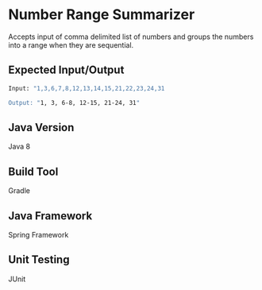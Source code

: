 # Number Range Summarizer

Accepts input of comma delimited list of numbers and groups the numbers into a range when they are sequential.

## Expected Input/Output 

```bash
Input: "1,3,6,7,8,12,13,14,15,21,22,23,24,31

Output: "1, 3, 6-8, 12-15, 21-24, 31"
```
## Java Version

Java 8

## Build Tool

Gradle

## Java Framework

Spring Framework 

## Unit Testing

JUnit


